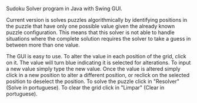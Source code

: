 Sudoku Solver program in Java with Swing GUI.

Current version is solves puzzles algorithmically by identifying positions in the puzzle that have only one possible value given the already known puzzle configuration. This means that this solver is not able to handle situations where the complete solution requires the solver to take a guess in between more than one value.

The GUI is easy to use. To alter the value in each position of the grid, click on it. The value will turn blue indicating it is selected for alterations. To input a new value simply type the new value. Once the value is altered simply click in a new position to alter a different position, or reclick on the selected position to deselect the position. To solve the puzzle click in "Resolver" (Solve in portuguese). To clear the grid click in "Limpar" (Clear in portuguese).
